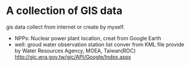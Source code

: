 # A collection of GIS data
gis data collect from internet or create by myself.

- NPPs: Nuclear power plant location, creat from Google Earth
- well: groud water observation station list conver from KML file provide by Water Resources Agency, MOEA, Taiwan(ROC)
  http://gic.wra.gov.tw/gic/API/Google/Index.aspx
